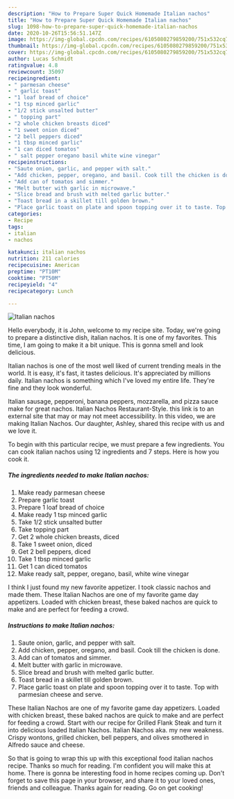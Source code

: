 ```yaml
---
description: "How to Prepare Super Quick Homemade Italian nachos"
title: "How to Prepare Super Quick Homemade Italian nachos"
slug: 1098-how-to-prepare-super-quick-homemade-italian-nachos
date: 2020-10-26T15:56:51.147Z
image: https://img-global.cpcdn.com/recipes/6105080279859200/751x532cq70/italian-nachos-recipe-main-photo.jpg
thumbnail: https://img-global.cpcdn.com/recipes/6105080279859200/751x532cq70/italian-nachos-recipe-main-photo.jpg
cover: https://img-global.cpcdn.com/recipes/6105080279859200/751x532cq70/italian-nachos-recipe-main-photo.jpg
author: Lucas Schmidt
ratingvalue: 4.8
reviewcount: 35097
recipeingredient:
- " parmesan cheese"
- " garlic toast"
- "1 loaf bread of choice"
- "1 tsp minced garlic"
- "1/2 stick unsalted butter"
- " topping part"
- "2 whole chicken breasts diced"
- "1 sweet onion diced"
- "2 bell peppers diced"
- "1 tbsp minced garlic"
- "1 can diced tomatos"
- " salt pepper oregano basil white wine vinegar"
recipeinstructions:
- "Saute onion, garlic, and pepper with salt."
- "Add chicken, pepper, oregano, and basil. Cook till the chicken is done."
- "Add can of tomatos and simmer."
- "Melt butter with garlic in microwave."
- "Slice bread and brush with melted garlic butter."
- "Toast bread in a skillet till golden brown."
- "Place garlic toast on plate and spoon topping over it to taste. Top with parmesian cheese and serve."
categories:
- Recipe
tags:
- italian
- nachos

katakunci: italian nachos 
nutrition: 211 calories
recipecuisine: American
preptime: "PT10M"
cooktime: "PT50M"
recipeyield: "4"
recipecategory: Lunch

---
```



![Italian nachos](https://img-global.cpcdn.com/recipes/6105080279859200/751x532cq70/italian-nachos-recipe-main-photo.jpg)

Hello everybody, it is John, welcome to my recipe site. Today, we're going to prepare a distinctive dish, italian nachos. It is one of my favorites. This time, I am going to make it a bit unique. This is gonna smell and look delicious.

Italian nachos is one of the most well liked of current trending meals in the world. It is easy, it's fast, it tastes delicious. It's appreciated by millions daily. Italian nachos is something which I've loved my entire life. They're fine and they look wonderful.

Italian sausage, pepperoni, banana peppers, mozzarella, and pizza sauce make for great nachos. Italian Nachos Restaurant-Style. this link is to an external site that may or may not meet accessibility. In this video, we are making Italian Nachos. Our daughter, Ashley, shared this recipe with us and we love it.


To begin with this particular recipe, we must prepare a few ingredients. You can cook italian nachos using 12 ingredients and 7 steps. Here is how you cook it.

<!--inarticleads1-->

##### The ingredients needed to make Italian nachos:

1. Make ready  parmesan cheese
1. Prepare  garlic toast
1. Prepare 1 loaf bread of choice
1. Make ready 1 tsp minced garlic
1. Take 1/2 stick unsalted butter
1. Take  topping part
1. Get 2 whole chicken breasts, diced
1. Take 1 sweet onion, diced
1. Get 2 bell peppers, diced
1. Take 1 tbsp minced garlic
1. Get 1 can diced tomatos
1. Make ready  salt, pepper, oregano, basil, white wine vinegar


I think I just found my new favorite appetizer. I took classic nachos and made them. These Italian Nachos are one of my favorite game day appetizers. Loaded with chicken breast, these baked nachos are quick to make and are perfect for feeding a crowd. 

<!--inarticleads2-->

##### Instructions to make Italian nachos:

1. Saute onion, garlic, and pepper with salt.
1. Add chicken, pepper, oregano, and basil. Cook till the chicken is done.
1. Add can of tomatos and simmer.
1. Melt butter with garlic in microwave.
1. Slice bread and brush with melted garlic butter.
1. Toast bread in a skillet till golden brown.
1. Place garlic toast on plate and spoon topping over it to taste. Top with parmesian cheese and serve.


These Italian Nachos are one of my favorite game day appetizers. Loaded with chicken breast, these baked nachos are quick to make and are perfect for feeding a crowd. Start with our recipe for Grilled Flank Steak and turn it into delicious loaded Italian Nachos. Italian Nachos aka. my new weakness. Crispy wontons, grilled chicken, bell peppers, and olives smothered in Alfredo sauce and cheese. 

So that is going to wrap this up with this exceptional food italian nachos recipe. Thanks so much for reading. I'm confident you will make this at home. There is gonna be interesting food in home recipes coming up. Don't forget to save this page in your browser, and share it to your loved ones, friends and colleague. Thanks again for reading. Go on get cooking!
